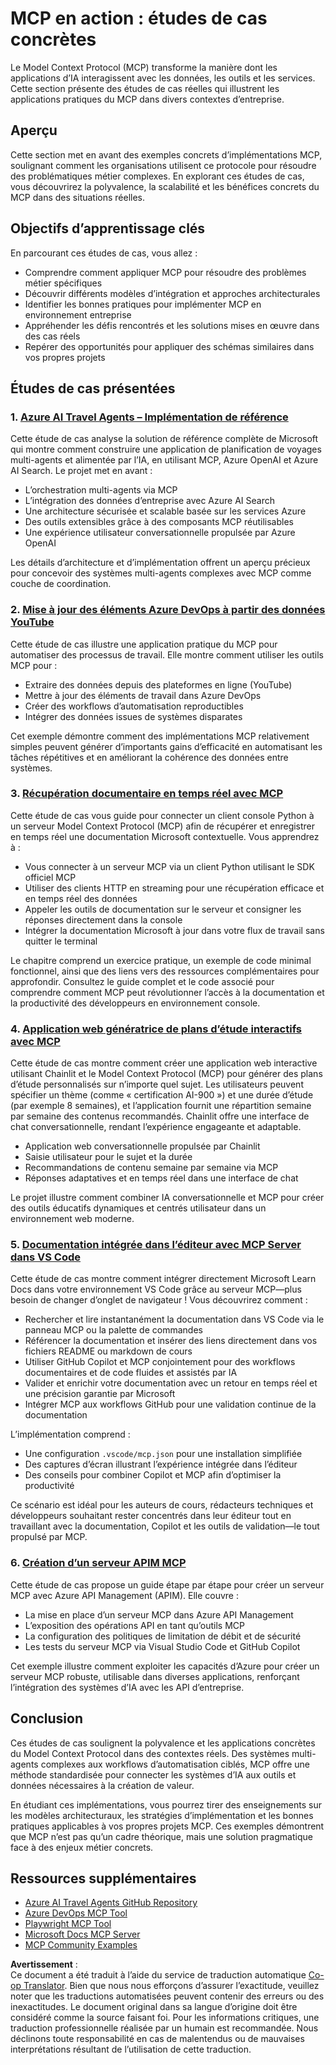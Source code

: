 <!--
CO_OP_TRANSLATOR_METADATA:
{
  "original_hash": "6940b1e931e51821b219aa9dcfe8c4ee",
  "translation_date": "2025-06-23T10:56:46+00:00",
  "source_file": "09-CaseStudy/README.md",
  "language_code": "fr"
}
-->
# MCP en action : études de cas concrètes

Le Model Context Protocol (MCP) transforme la manière dont les applications d’IA interagissent avec les données, les outils et les services. Cette section présente des études de cas réelles qui illustrent les applications pratiques du MCP dans divers contextes d’entreprise.

## Aperçu

Cette section met en avant des exemples concrets d’implémentations MCP, soulignant comment les organisations utilisent ce protocole pour résoudre des problématiques métier complexes. En explorant ces études de cas, vous découvrirez la polyvalence, la scalabilité et les bénéfices concrets du MCP dans des situations réelles.

## Objectifs d’apprentissage clés

En parcourant ces études de cas, vous allez :

- Comprendre comment appliquer MCP pour résoudre des problèmes métier spécifiques
- Découvrir différents modèles d’intégration et approches architecturales
- Identifier les bonnes pratiques pour implémenter MCP en environnement entreprise
- Appréhender les défis rencontrés et les solutions mises en œuvre dans des cas réels
- Repérer des opportunités pour appliquer des schémas similaires dans vos propres projets

## Études de cas présentées

### 1. [Azure AI Travel Agents – Implémentation de référence](./travelagentsample.md)

Cette étude de cas analyse la solution de référence complète de Microsoft qui montre comment construire une application de planification de voyages multi-agents et alimentée par l’IA, en utilisant MCP, Azure OpenAI et Azure AI Search. Le projet met en avant :

- L’orchestration multi-agents via MCP
- L’intégration des données d’entreprise avec Azure AI Search
- Une architecture sécurisée et scalable basée sur les services Azure
- Des outils extensibles grâce à des composants MCP réutilisables
- Une expérience utilisateur conversationnelle propulsée par Azure OpenAI

Les détails d’architecture et d’implémentation offrent un aperçu précieux pour concevoir des systèmes multi-agents complexes avec MCP comme couche de coordination.

### 2. [Mise à jour des éléments Azure DevOps à partir des données YouTube](./UpdateADOItemsFromYT.md)

Cette étude de cas illustre une application pratique du MCP pour automatiser des processus de travail. Elle montre comment utiliser les outils MCP pour :

- Extraire des données depuis des plateformes en ligne (YouTube)
- Mettre à jour des éléments de travail dans Azure DevOps
- Créer des workflows d’automatisation reproductibles
- Intégrer des données issues de systèmes disparates

Cet exemple démontre comment des implémentations MCP relativement simples peuvent générer d’importants gains d’efficacité en automatisant les tâches répétitives et en améliorant la cohérence des données entre systèmes.

### 3. [Récupération documentaire en temps réel avec MCP](./docs-mcp/README.md)

Cette étude de cas vous guide pour connecter un client console Python à un serveur Model Context Protocol (MCP) afin de récupérer et enregistrer en temps réel une documentation Microsoft contextuelle. Vous apprendrez à :

- Vous connecter à un serveur MCP via un client Python utilisant le SDK officiel MCP
- Utiliser des clients HTTP en streaming pour une récupération efficace et en temps réel des données
- Appeler les outils de documentation sur le serveur et consigner les réponses directement dans la console
- Intégrer la documentation Microsoft à jour dans votre flux de travail sans quitter le terminal

Le chapitre comprend un exercice pratique, un exemple de code minimal fonctionnel, ainsi que des liens vers des ressources complémentaires pour approfondir. Consultez le guide complet et le code associé pour comprendre comment MCP peut révolutionner l’accès à la documentation et la productivité des développeurs en environnement console.

### 4. [Application web génératrice de plans d’étude interactifs avec MCP](./docs-mcp/README.md)

Cette étude de cas montre comment créer une application web interactive utilisant Chainlit et le Model Context Protocol (MCP) pour générer des plans d’étude personnalisés sur n’importe quel sujet. Les utilisateurs peuvent spécifier un thème (comme « certification AI-900 ») et une durée d’étude (par exemple 8 semaines), et l’application fournit une répartition semaine par semaine des contenus recommandés. Chainlit offre une interface de chat conversationnelle, rendant l’expérience engageante et adaptable.

- Application web conversationnelle propulsée par Chainlit
- Saisie utilisateur pour le sujet et la durée
- Recommandations de contenu semaine par semaine via MCP
- Réponses adaptatives et en temps réel dans une interface de chat

Le projet illustre comment combiner IA conversationnelle et MCP pour créer des outils éducatifs dynamiques et centrés utilisateur dans un environnement web moderne.

### 5. [Documentation intégrée dans l’éditeur avec MCP Server dans VS Code](./docs-mcp/README.md)

Cette étude de cas montre comment intégrer directement Microsoft Learn Docs dans votre environnement VS Code grâce au serveur MCP—plus besoin de changer d’onglet de navigateur ! Vous découvrirez comment :

- Rechercher et lire instantanément la documentation dans VS Code via le panneau MCP ou la palette de commandes
- Référencer la documentation et insérer des liens directement dans vos fichiers README ou markdown de cours
- Utiliser GitHub Copilot et MCP conjointement pour des workflows documentaires et de code fluides et assistés par IA
- Valider et enrichir votre documentation avec un retour en temps réel et une précision garantie par Microsoft
- Intégrer MCP aux workflows GitHub pour une validation continue de la documentation

L’implémentation comprend :
- Une configuration `.vscode/mcp.json` pour une installation simplifiée
- Des captures d’écran illustrant l’expérience intégrée dans l’éditeur
- Des conseils pour combiner Copilot et MCP afin d’optimiser la productivité

Ce scénario est idéal pour les auteurs de cours, rédacteurs techniques et développeurs souhaitant rester concentrés dans leur éditeur tout en travaillant avec la documentation, Copilot et les outils de validation—le tout propulsé par MCP.

### 6. [Création d’un serveur APIM MCP](./apimsample.md)

Cette étude de cas propose un guide étape par étape pour créer un serveur MCP avec Azure API Management (APIM). Elle couvre :

- La mise en place d’un serveur MCP dans Azure API Management
- L’exposition des opérations API en tant qu’outils MCP
- La configuration des politiques de limitation de débit et de sécurité
- Les tests du serveur MCP via Visual Studio Code et GitHub Copilot

Cet exemple illustre comment exploiter les capacités d’Azure pour créer un serveur MCP robuste, utilisable dans diverses applications, renforçant l’intégration des systèmes d’IA avec les API d’entreprise.

## Conclusion

Ces études de cas soulignent la polyvalence et les applications concrètes du Model Context Protocol dans des contextes réels. Des systèmes multi-agents complexes aux workflows d’automatisation ciblés, MCP offre une méthode standardisée pour connecter les systèmes d’IA aux outils et données nécessaires à la création de valeur.

En étudiant ces implémentations, vous pourrez tirer des enseignements sur les modèles architecturaux, les stratégies d’implémentation et les bonnes pratiques applicables à vos propres projets MCP. Ces exemples démontrent que MCP n’est pas qu’un cadre théorique, mais une solution pragmatique face à des enjeux métier concrets.

## Ressources supplémentaires

- [Azure AI Travel Agents GitHub Repository](https://github.com/Azure-Samples/azure-ai-travel-agents)
- [Azure DevOps MCP Tool](https://github.com/microsoft/azure-devops-mcp)
- [Playwright MCP Tool](https://github.com/microsoft/playwright-mcp)
- [Microsoft Docs MCP Server](https://github.com/MicrosoftDocs/mcp)
- [MCP Community Examples](https://github.com/microsoft/mcp)

**Avertissement** :  
Ce document a été traduit à l’aide du service de traduction automatique [Co-op Translator](https://github.com/Azure/co-op-translator). Bien que nous nous efforçons d’assurer l’exactitude, veuillez noter que les traductions automatisées peuvent contenir des erreurs ou des inexactitudes. Le document original dans sa langue d’origine doit être considéré comme la source faisant foi. Pour les informations critiques, une traduction professionnelle réalisée par un humain est recommandée. Nous déclinons toute responsabilité en cas de malentendus ou de mauvaises interprétations résultant de l’utilisation de cette traduction.